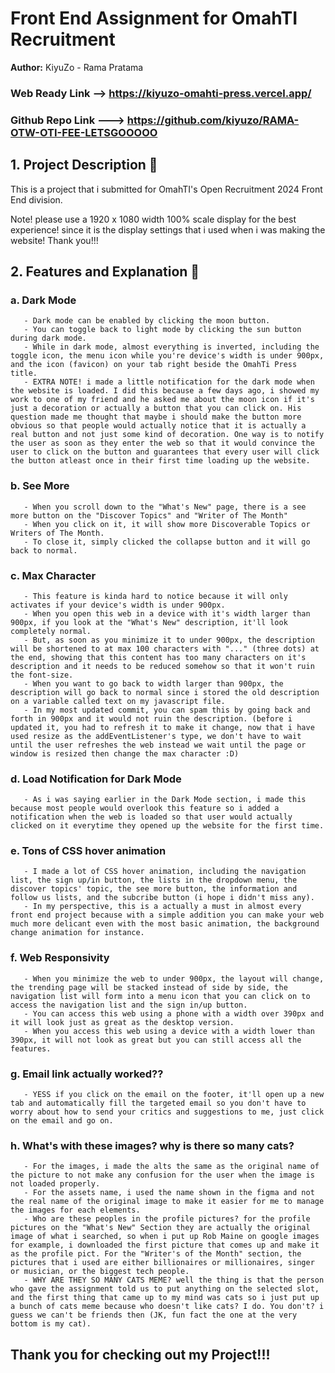 # Front End Assignment for OmahTI Recruitment

**Author:** KiyuZo - Rama Pratama

### Web Ready Link --> https://kiyuzo-omahti-press.vercel.app/

### Github Repo Link ---> https://github.com/kiyuzo/RAMA-OTW-OTI-FEE-LETSGOOOOO

## 1. **Project Description** 📎
  This is a project that i submitted for OmahTI's Open Recruitment 2024 Front End division.

  Note! please use a 1920 x 1080 width 100% scale display for the best experience! since it is the display settings that i used when i was making the website! Thank you!!!

## 2. **Features and Explanation** 📲
   ### a. Dark Mode
       - Dark mode can be enabled by clicking the moon button.
       - You can toggle back to light mode by clicking the sun button during dark mode.
       - While in dark mode, almost everything is inverted, including the toggle icon, the menu icon while you're device's width is under 900px, and the icon (favicon) on your tab right beside the OmahTi Press title.
       - EXTRA NOTE! i made a little notification for the dark mode when the website is loaded. I did this because a few days ago, i showed my work to one of my friend and he asked me about the moon icon if it's just a decoration or actually a button that you can click on. His question made me thought that maybe i should make the button more obvious so that people would actually notice that it is actually a real button and not just some kind of decoration. One way is to notify the user as soon as they enter the web so that it would convince the user to click on the button and guarantees that every user will click the button atleast once in their first time loading up the website.
  
  ### b. See More
       - When you scroll down to the "What's New" page, there is a see more button on the "Discover Topics" and "Writer of The Month"
       - When you click on it, it will show more Discoverable Topics or Writers of The Month.
       - To close it, simply clicked the collapse button and it will go back to normal.

  ### c. Max Character
       - This feature is kinda hard to notice because it will only activates if your device's width is under 900px.
       - When you open this web in a device with it's width larger than 900px, if you look at the "What's New" description, it'll look completely normal.
       - But, as soon as you minimize it to under 900px, the description will be shortened to at max 100 characters with "..." (three dots) at the end, showing that this content has too many characters on it's description and it needs to be reduced somehow so that it won't ruin the font-size.
       - When you want to go back to width larger than 900px, the description will go back to normal since i stored the old description on a variable called text on my javascript file.
       - In my most updated commit, you can spam this by going back and forth in 900px and it would not ruin the description. (before i updated it, you had to refresh it to make it change, now that i have used resize as the addEventListener's type, we don't have to wait until the user refreshes the web instead we wait until the page or window is resized then change the max character :D)
       
  ### d. Load Notification for Dark Mode
       - As i was saying earlier in the Dark Mode section, i made this because most people would overlook this feature so i added a notification when the web is loaded so that user would actually clicked on it everytime they opened up the website for the first time.

  ### e. Tons of CSS hover animation
       - I made a lot of CSS hover animation, including the navigation list, the sign up/in button, the lists in the dropdown menu, the discover topics' topic, the see more button, the information and follow us lists, and the subcribe button (i hope i didn't miss any).
       - In my perspective, this is a actually a must in almost every front end project because with a simple addition you can make your web much more delicant even with the most basic animation, the background change animation for instance.

  ### f. Web Responsivity
       - When you minimize the web to under 900px, the layout will change, the trending page will be stacked instead of side by side, the navigation list will form into a menu icon that you can click on to access the navigation list and the sign in/up button.
       - You can access this web using a phone with a width over 390px and it will look just as great as the desktop version.
       - When you access this web using a device with a width lower than 390px, it will not look as great but you can still access all the features.

  ### g. Email link actually worked??
       - YESS if you click on the email on the footer, it'll open up a new tab and automatically fill the targeted email so you don't have to worry about how to send your critics and suggestions to me, just click on the email and go on.

  ### h. What's with these images? why is there so many cats?
       - For the images, i made the alts the same as the original name of the picture to not make any confusion for the user when the image is not loaded properly.
       - For the assets name, i used the name shown in the figma and not the real name of the original image to make it easier for me to manage the images for each elements.
       - Who are these peoples in the profile pictures? for the profile pictures on the "What's New" Section they are actually the original image of what i searched, so when i put up Rob Maine on google images for example, i downloaded the first picture that comes up and make it as the profile pict. For the "Writer's of the Month" section, the pictures that i used are either billionaires or millionaires, singer or musician, or the biggest tech people.
       - WHY ARE THEY SO MANY CATS MEME? well the thing is that the person who gave the assignment told us to put anything on the selected slot, and the first thing that came up to my mind was cats so i just put up a bunch of cats meme because who doesn't like cats? I do. You don't? i guess we can't be friends then (JK, fun fact the one at the very bottom is my cat).

  
## Thank you for checking out my Project!!!


